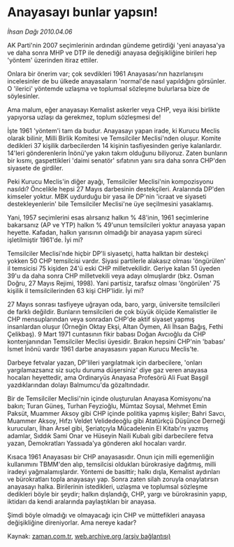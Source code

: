 # Anayasayı bunlar yapsın!

*İhsan Dağı 2010.04.06*

<td class="columnist-detail">
<p>AK Parti'nin 2007 seçimlerinin ardından gündeme getirdiği 'yeni anayasa'ya ve daha sonra MHP ve DTP ile denediği anayasa değişikliğine birileri hep 'yöntem' üzerinden itiraz ettiler.</p>
<p>
<div id="haberMetinDiv">
<p>Onlara bir önerim var; çok sevdikleri 1961 Anayasası'nın hazırlanışını incelesinler de bu ülkede anayasaların 'normal'de nasıl yapıldığını görsünler. O 'ilerici' yöntemde uzlaşma ve toplumsal sözleşme bulurlarsa bize de söylesinler.
<p>Ama malum, eğer anayasayı Kemalist askerler veya CHP, veya ikisi birlikte yapıyorsa uzlaşı da gerekmez, toplum sözleşmesi de!
<p>İşte 1961 'yöntem'i tam da budur. Anayasayı yapan irade, ki Kurucu Meclis olarak bilinir, Milli Birlik Komitesi ve Temsilciler Meclisi'nden oluşur. Komite dedikleri 37 kişilik darbecilerden 14 kişinin tasfiyesinden geriye kalanlardır. 14'leri gönderenlerin İnönü'ye yakın takım olduğunu biliyoruz. Zaten bunların bir kısmı, gaspettikleri 'daimi senatör' sıfatının yanı sıra daha sonra CHP'den siyasete de girdiler.
<p>Peki Kurucu Meclis'in diğer ayağı, Temsilciler Meclisi'nin kompozisyonu nasıldı? Öncelikle hepsi 27 Mayıs darbesinin destekçileri. Aralarında DP'den kimseler yoktur. MBK uydurduğu bir yasa ile DP'nin 'icraat ve siyaseti destekleyenlerin' bile Temsilciler Meclisi'ne üye seçilmesini yasaklamış.
<p>Yani, 1957 seçimlerini esas alırsanız halkın % 48'inin, 1961 seçimlerine bakarsanız (AP ve YTP) halkın % 49'unun temsilcileri yoktur anayasa yapan heyette. Kafadan, halkın yarısının olmadığı bir anayasa yapım süreci işletilmiştir 1961'de. İyi mi?
<p>Temsilciler Meclisi'nde hiçbir DP'li siyasetçi, hatta halktan bir destekçi yokken 50 CHP temsilcisi vardır. Siyasi partilerle alakasız olması 'öngürülen' il temsicisi 75 kişiden 24'ü eski CHP milletvekilidir. Geriye kalan 51 üyeden 39'u da daha sonra CHP milletvekili veya adayı olmuşlardır (bkz. Osman Doğru, 27 Mayıs Rejimi, 1998). Yani partisiz, tarafsız olması 'öngörülen' 75 kişilik il temsilcilerinden 63 kişi CHP'lidir. İyi mi?
<p>27 Mayıs sonrası tasfiyeye uğrayan oda, baro, yargı, üniversite temsilcileri de farklı değildir. Bunların temsilcileri de çok büyük ölçüde Kemalistler ile CHP mensuplarından veya sonradan CHP'de aktif siyaset yapmış insanlardan oluşur (Örneğin Oktay Ekşi, Altan Öymen, Ali İhsan Bağış, Fethi Çelikbaş). 9 Mart 1971 cuntasının fikir babası Doğan Avcıoğlu da CHP kontenjanından Temsilciler Meclisi üyesidir. Bırakın hepsini CHP'nin 'babası' İsmet İnönü vardır 1961 darbe anayasasını yapan Kurucu Meclis'te.
<p>Darbeye fetvalar yazan, DP'lileri yargılatmak için darbecilere, 'onları yargılamazsanız siz suçlu duruma düşersiniz' diye gaz veren anayasa hocaları heyettedir, ama Ordinaryüs Anayasa Profesörü Ali Fuat Başgil yazdıklarından dolayı Balmumcu'da gözaltındadır.
<p>Bir de Temsilciler Meclisi'nin içinde oluşturulan Anayasa Komisyonu'na bakın; Turan Güneş, Turhan Feyzioğlu, Mümtaz Soysal, Mehmet Emin Paksüt, Muammer Aksoy gibi CHP içinde politika yapmış kişiler; Bahri Savcı, Muammer Aksoy, Hıfzı Veldet Velidedeoğlu gibi Atatürkçü Düşünce Derneği kurucuları, İlhan Arsel gibi, Şeriatçıyla Mücadelenin El Kitabı'nı yazmış adamlar, Sıddık Sami Onar ve Hüseyin Naili Kubalı gibi darbecilere fetva yazan, Demokratları Yassıada'ya gönderen akıl hocaları vardır.
<p>Kısaca 1961 Anayasası bir CHP anayasasıdır. Onun için milli egemenliğin kullanımını TBMM'den alıp, temsilcisi oldukları bürokrasiye dağıtmış, milli iradeyi yağmalamışlardır. Yöntemi de basittir; halkı dışla, Kemalist aydınları ve bürokratları topla anayasayı yap. Sonra zaten silah zoruyla onaylatırsın anayasayı halka. Birilerinin istedikleri, uzlaşma ve toplumsal sözleşme dedikleri böyle bir şeydir; halkın dışlandığı, CHP, yargı ve bürokrasinin yapıp, iktidarı da kendi aralarında paylaştıkları bir anayasa.
<p>Şimdi böyle olmadığı ve olmayacağı için CHP ve müttefikleri anayasa değişikliğine direniyorlar. Ama nereye kadar? </p></p></p></p></p></p></p></p></p></p></p></div>
</p>
<a href="http://web.archive.org/web/20110107171924/mailto:i.dagi@zaman.com.tr">
</a></td>

Kaynak: [zaman.com.tr](http://zaman.com.tr/yazar.do?yazino=969805), [web.archive.org (arşiv bağlantısı)](http://web.archive.org/web/20110107171924/http://www.zaman.com.tr/yazar.do?yazino=969805)
